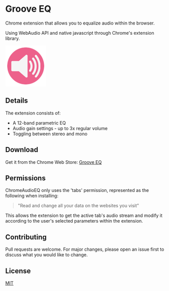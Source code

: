 # Groove EQ
Chrome extension that allows you to equalize audio within the browser.

Using WebAudio API and native javascript through Chrome's extension library.

![ChromeAudioEQ Logo](logo/logo128.png)

## Details
The extension consists of:
* A 12-band parametric EQ
* Audio gain settings - up to 3x regular volume
* Toggling between stereo and mono

## Download

Get it from the Chrome Web Store: [Groove EQ](https://chrome.google.com/webstore/detail/chromeaudioeq/ekbpkpogdfpoaehbngjhfololhjndbdn)

## Permissions

ChromeAudioEQ only uses the 'tabs' permission, represented as the following when installing:

> "Read and change all your data on the websites you visit"

This allows the extension to get the active tab's audio stream 
and modify it according to the user's selected parameters within the extension.

## Contributing
Pull requests are welcome. For major changes, please open an issue first to discuss what you would like to change.

## License
[MIT](https://choosealicense.com/licenses/mit)
